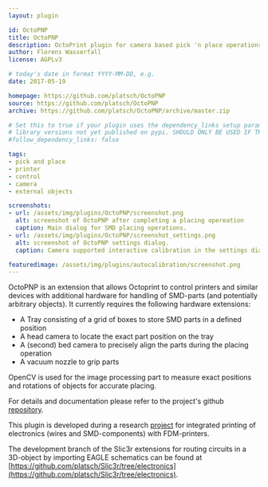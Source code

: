 ```yaml
---
layout: plugin

id: OctoPNP
title: OctoPNP
description: OctoPrint plugin for camera based pick 'n place operations
author: Florens Wasserfall
license: AGPLv3

# today's date in format YYYY-MM-DD, e.g.
date: 2017-05-19

homepage: https://github.com/platsch/OctoPNP
source: https://github.com/platsch/OctoPNP
archive: https://github.com/platsch/OctoPNP/archive/master.zip

# Set this to true if your plugin uses the dependency_links setup parameter to include
# library versions not yet published on pypi. SHOULD ONLY BE USED IF THERE IS NO OTHER OPTION!
#follow_dependency_links: false

tags:
- pick and place
- printer
- control
- camera
- external objects

screenshots:
- url: /assets/img/plugins/OctoPNP/screenshot.png
  alt: screenshot of OctoPNP after completing a placing opereation
  caption: Main dialog for SMD placing operations.
- url: /assets/img/plugins/OctoPNP/screenshot_settings.png
  alt: screenshot of OctoPNP settings dialog.
  caption: Camera supported interactive calibration in the settings dialog.

featuredimage: /assets/img/plugins/autocalibration/screenshot.png
---
```


OctoPNP is an extension that allows Octoprint to control printers and similar devices with additional hardware for handling of SMD-parts (and potentially arbitrary objects). It currently requires the following hardware extensions:

* A Tray consisting of a grid of boxes to store SMD parts in a defined position
* A head camera to locate the exact part position on the tray
* A (second) bed camera to precisely align the parts during the placing operation
* A vacuum nozzle to grip parts

OpenCV is used for the image processing part to measure exact positions and rotations of objects for accurate placing.

For details and documentation please refer to the project's github [repository](https://github.com/platsch/OctoPNP).

This plugin is developed during a research [project](https://tams.informatik.uni-hamburg.de/research/3d-printing/conductive_printing/index.php) for integrated printing of electronics (wires and SMD-components) with FDM-printers.

The development branch of the Slic3r extensions for routing circuits in a 3D-object by importing EAGLE schematics can be found at [https://github.com/platsch/Slic3r/tree/electronics](https://github.com/platsch/Slic3r/tree/electronics).